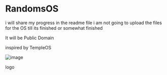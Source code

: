# RandomsOS

i will share my progress in the readme file i am not going to upload the files for the OS till its finished or somewhat finished

It will be Public Domain

inspired by TempleOS 

![image](https://github.com/user-attachments/assets/2518c34c-861d-4b29-ac45-722a5e62fd62)

logo
